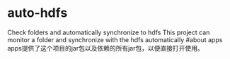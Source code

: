 # auto-hdfs
Check folders and automatically synchronize to hdfs
This project can monitor a folder and synchronize with the hdfs automatically
#about apps
apps提供了这个项目的jar包以及依赖的所有jar包，以便直接打开使用。